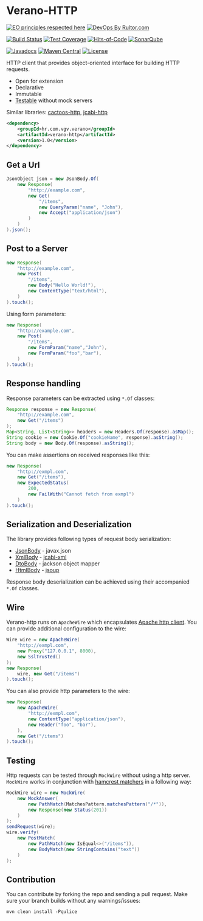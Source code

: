 # Verano-HTTP

[![EO principles respected here](http://www.elegantobjects.org/badge.svg)](http://www.elegantobjects.org)
[![DevOps By Rultor.com](http://www.rultor.com/b/Vatavuk/verano-http)](http://www.rultor.com/p/Vatavuk/verano-http)

[![Build Status](https://travis-ci.org/Vatavuk/verano-http.svg?branch=master)](https://travis-ci.org/Vatavuk/verano-http)
[![Test Coverage](https://codecov.io/gh/Vatavuk/verano-http/branch/master/graph/badge.svg)](https://codecov.io/gh/Vatavuk/verano-http)
[![Hits-of-Code](https://hitsofcode.com/github/Vatavuk/verano-http)](https://hitsofcode.com/view/github/Vatavuk/verano-http)
[![SonarQube](https://img.shields.io/badge/sonar-ok-green.svg)](https://sonarcloud.io/dashboard/index/hr.com.vgv.verano:verano-http)

[![Javadocs](http://javadoc.io/badge/hr.com.vgv.verano/verano-http.svg)](http://javadoc.io/doc/hr.com.vgv.verano/verano-http)
[![Maven Central](https://img.shields.io/maven-central/v/hr.com.vgv.verano/verano-http.svg)](https://maven-badges.herokuapp.com/maven-central/hr.com.vgv.verano/verano-http)
[![License](https://img.shields.io/badge/license-MIT-green.svg)](https://github.com/Vatavuk/verano-http/blob/master/LICENSE.txt)


HTTP client that provides object-oriented interface for building HTTP requests. 

- Open for extension
- Declarative
- Immutable
- [Testable](#testing) without mock servers

Similar libraries: [cactoos-http](https://github.com/yegor256/cactoos-http), [jcabi-http](https://github.com/jcabi/jcabi-http)

```xml
<dependency>
    <groupId>hr.com.vgv.verano</groupId>
    <artifactId>verano-http</artifactId>
    <version>1.0</version>
</dependency>
```

## Get a Url
```java
JsonObject json = new JsonBody.Of(
    new Response(
        "http://example.com",
        new Get(
            "/items",
            new QueryParam("name", "John"),
            new Accept("application/json")
        )
    )
).json();
```

## Post to a Server
```java
new Response(
    "http://example.com",
    new Post(
        "/items",
        new Body("Hello World!"),
        new ContentType("text/html"),
    )
).touch();
```
Using form parameters:
```java
new Response(
    "http://example.com",
    new Post(
        "/items",
        new FormParam("name","John"),
        new FormParam("foo","bar"),
    )
).touch();
```

## Response handling
Response parameters can be extracted using `*.Of` classes:
```java
Response response = new Response(
    "http://example.com",
    new Get("/items")
);
Map<String, List<String>> headers = new Headers.Of(response).asMap();
String cookie = new Cookie.Of("cookieName", response).asString();
String body = new Body.Of(response).asString();
```

You can make assertions on received responses like this:
```java
new Response(
    "http://exmpl.com",
    new Get("/items"),
    new ExpectedStatus(
        200, 
        new FailWith("Cannot fetch from exmpl")
    )
).touch();
```

## Serialization and Deserialization
The library provides following types of request body serialization:
- [JsonBody](https://github.com/Vatavuk/verano-http/blob/master/src/main/java/hr/com/vgv/verano/http/parts/body/JsonBody.java#L42) - javax.json
- [XmlBody](https://github.com/Vatavuk/verano-http/blob/master/src/main/java/hr/com/vgv/verano/http/parts/body/XmlBody.java#37)  - [jcabi-xml](https://github.com/jcabi/jcabi-xml)
- [DtoBody](https://github.com/Vatavuk/verano-http/blob/master/src/main/java/hr/com/vgv/verano/http/parts/body/DtoBody.java#37)  - jackson object mapper
- [HtmlBody](https://github.com/Vatavuk/verano-http/blob/master/src/main/java/hr/com/vgv/verano/http/parts/body/HtmlBody.java#37) - [jsoup](https://github.com/jhy/jsoup)

Response body deserialization can be achieved using their accompanied `*.Of` classes.

## Wire
Verano-http runs on `ApacheWire` which encapsulates [Apache http client](https://github.com/apache/httpcomponents-client).
You can provide additional configuration to the wire:
```java
Wire wire = new ApacheWire(
    "http://exmpl.com",
    new Proxy("127.0.0.1", 8000),
    new SslTrusted()
);
new Response(
    wire, new Get("/items")
).touch();
```
You can also provide http parameters to the wire:
```java
new Response(
    new ApacheWire(
        "http://exmpl.com", 
        new ContentType("application/json"),
        new Header("foo", "bar"),
    ),
    new Get("/items")
).touch();
```

## Testing
Http requests can be tested through `MockWire` without using a http server.
`MockWire` works in conjunction with [hamcrest matchers](http://hamcrest.org/JavaHamcrest/) in a following way:
```java
MockWire wire = new MockWire(
    new MockAnswer(
        new PathMatch(MatchesPattern.matchesPattern("/*")),
        new Response(new Status(201))
    )
);
sendRequest(wire);
wire.verify(
    new PostMatch(
        new PathMatch(new IsEqual<>("/items")),
        new BodyMatch(new StringContains("text"))
    )
);
```

## Contribution
You can contribute by forking the repo and sending a pull request.
Make sure your branch builds without any warnings/issues:

```
mvn clean install -Pqulice
```
